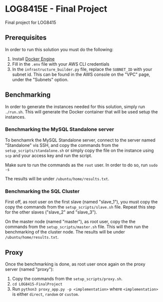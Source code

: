 # LOG8415E - Final Project
Final project for LOG8415

## Prerequisites
In order to run this solution you must do the following:  
1. Install [Docker Engine](https://docs.docker.com/get-docker/) 
2. Fill in the `.env` file with your AWS CLI credentials 
3. In the `infrastructure_builder.py` file, replace the `SUBNET_ID` with your subnet id. This can be found in the AWS console on the "VPC" page, under the "Subnets" option.

## Benchmarking 

In order to generate the instances needed for this solution, simply run `./run.sh`. This will generate the Docker container that will be used setup the instances.

### Benchmarking the MySQL Standalone server

To benchamrk the MySQL Standalone server, connect to the server named "Standalone" vis SSH, and copy the commands from the `setup_scripts/standalone.sh` or simply copy the file on the instance using `scp` and your access key and run the script.

Make sure to run the commands as the `root` user. In order to do so, run `sudo -s`  

The results will be under `/ubuntu/home/results.txt`.

### Benchmarking the SQL Cluster

First off, as root user on the first slave (named "slave_1"), you must copy the copy the commands from the `setup_scripts/slave.sh` file. Repeat this step for the other slaves ("slave_2" and "slave_3").

On the master node (named "master"), as root user, copy the the commands from the `setup_scripts/master.sh` file. This will then run the benchmarking of the cluster node. The results will be under `/ubuntu/home/results.txt`.

## Proxy

Once the benchmarking is done, as root user once again on the proxy server (named "proxy"): 

1. Copy the commands from the `setup_scripts/proxy.sh`.
2. `cd LOG8415-FinalProject`
3. Run `python3 proxy_app.py -p <implementation>` where `<implementation>` is either `direct`, `random` or `custom`.  

 

